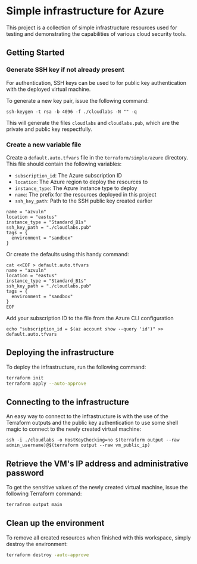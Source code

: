 # Simple infrastructure for Azure

This project is a collection of simple infrastructure resources used for testing and demonstrating the capabilities of various cloud security tools.

## Getting Started

### Generate SSH key if not already present

For authentication, SSH keys can be used to for public key authentication with the deployed virtual machine.

To generate a new key pair, issue the following command:

```shell
ssh-keygen -t rsa -b 4096 -f ./cloudlabs -N "" -q
```

This will generate the files `cloudlabs` and `cloudlabs.pub`, which are the private and public key respectfully.

### Create a new variable file

Create a `default.auto.tfvars` file in the `terraform/simple/azure` directory. This file should contain the following variables:

- `subscription_id`: The Azure subscription ID
- `location`: The Azure region to deploy the resources to
- `instance_type`: The Azure instance type to deploy
- `name`: The prefix for the resources deployed in this project
- `ssh_key_path`: Path to the SSH public key created earlier

```hcl
name = "azvuln"
location = "eastus"
instance_type = "Standard_B1s"
ssh_key_path = "./cloudlabs.pub"
tags = {
  environment = "sandbox"
}
```

Or create the defaults using this handy command:

```shell
cat <<EOF > default.auto.tfvars
name = "azvuln"
location = "eastus"
instance_type = "Standard_B1s"
ssh_key_path = "./cloudlabs.pub"
tags = {
  environment = "sandbox"
}
EOF
```

Add your subscription ID to the file from the Azure CLI configuration 

```shell
echo "subscription_id = $(az account show --query 'id')" >> default.auto.tfvars
```

## Deploying the infrastructure

To deploy the infrastructure, run the following command:

```sh
terraform init
terraform apply --auto-approve
```

## Connecting to the infrastructure

An easy way to connect to the infrastructure is with the use of the Terraform outputs and the public key authentication
to use some shell magic to connect to the newly created virtual machine:

```shell
ssh -i ./cloudlabs -o HostKeyChecking=no $(terraform output --raw admin_username)@$(terraform output --raw vm_public_ip)
```

## Retrieve the VM's IP address and administrative password

To get the sensitive values of the newly created virtual machine, issue the following Terraform command:

```bash
terrafrom output main
```

## Clean up the environment

To remove all created resources when finished with this workspace, simply destroy the environment:

```bash
terraform destroy -auto-approve
```